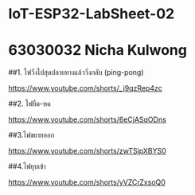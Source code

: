 # IoT-ESP32-LabSheet-02

# 63030032 Nicha Kulwong

##1. ไฟวิ่งไปสุดปลายทางแล้ววิ่งกลับ (ping-pong)

https://www.youtube.com/shorts/_j9qzRep4zc

##2. ไฟยืด-หด

https://www.youtube.com/shorts/6eCjASqODns

##3.ไฟขยายออก

https://www.youtube.com/shorts/zwTSjpXBYS0

##4.ไฟยุบเข้า

https://www.youtube.com/shorts/yVZCrZxsoQ0
